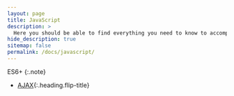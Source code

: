 ```yaml
---
layout: page
title: JavaScript
description: >
  Here you should be able to find everything you need to know to accomplish the most common tasks when blogging with Hydejack.
hide_description: true
sitemap: false
permalink: /docs/javascript/
---
```

ES6+
{:.note}

* [AJAX]{:.heading.flip-title}

[AJAX]: ajax.md
